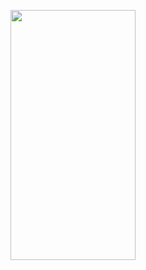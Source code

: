 
<p align="center">
<img src="https://github.com/ArmanAhmadi99/Android_mysql_volley/blob/master/flow.png" width="200" height="400"/>
</p>


